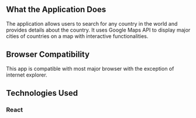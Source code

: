 ## What the Application Does

The application allows users to search for any  country in the world and provides details about the country.
It uses Google Maps API to display major cities of countries on a map with interactive functionalities. 

## Browser Compatibility

This app is compatible with most major browser with the exception of internet explorer.

## Technologies Used

### React
